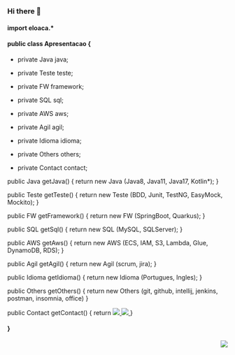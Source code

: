 ### Hi there 👋


<!--
**eloaca/eloaca** is a ✨ _special_ ✨ repository because its `README.md` (this file) appears on your GitHub profile.

Here are some ideas to get you started:

- 🔭 I’m currently working on ...
- 🌱 I’m currently learning ...
- 👯 I’m looking to collaborate on ...
- 🤔 I’m looking for help with ...
- 💬 Ask me about ...
- 📫 How to reach me: ...
- 😄 Pronouns: ...
- ⚡ Fun fact: ...
-->

#### import eloaca.*
#### public class Apresentacao {

- <p> private Java java; </p>
- <p> private Teste teste; </p>
- <p> private FW framework; </p>
- <p> private SQL sql; </p>
- <p> private AWS aws; </p>
- <p> private Agil agil; </p>
- <p> private Idioma idioma; </p>
- <p> private Others others; </p>
- <p> private Contact contact; </p>

<p>
public Java getJava() {
    return new Java (Java8, Java11, Java17, Kotlin*);
}
</p>

<p>
public Teste getTeste() {
    return new Teste (BDD, Junit, TestNG, EasyMock, Mockito);
}
</p>

<p>
public FW getFramework() {
    return new FW (SpringBoot, Quarkus);
}
</p>

<p>
public SQL getSql() {
    return new SQL (MySQL, SQLServer);
}
</p>

<p>
public AWS getAws() {
    return new AWS (ECS, IAM, S3, Lambda, Glue, DynamoDB, RDS);
}
</p>

<p>
public Agil getAgil() {
    return new Agil (scrum, jira);
}
</p>

<p>
public Idioma getIdioma() {
    return new Idioma (Portugues, Ingles);
}
</p>

<p>
public Others getOthers() {
    return new Others (git, github, intellij, jenkins, postman, insomnia, office)
}
</p>

<p>
public Contact getContact() {
    return  <a href="mailto:elooa_@hotmail.com?Body=Ol%E1%20Elo%E1%2C%20como%20vai%20%3F%20%0AVi%20seu%20perfil%20no%20Github%20...%20" alt="Gmail">
              <img src="https://img.shields.io/badge/-Gmail-FF0000?style=flat-square&labelColor=FF0000&logo=gmail&logoColor=white&link=elooa_@hotmail.com" />
            </a>
            <a href="https://www.linkedin.com/in/elo%C3%A1-augusto-03114812b/" alt="Linkedin">
                <img src="https://img.shields.io/badge/-Linkedin-0e76a8?style=flat-square&logo=Linkedin&logoColor=white&link=www.linkedin.com/in/eloá-augusto-03114812b/" />
            </a>
}
</p>

#### }

<img align='right' src="https://github-readme-stats.vercel.app/api?username=eloaca&show_icons=true&title_color=783c00&text_color=af552e&icon_color=783c00&bg_color=f8efd4&cache_seconds=2300">

